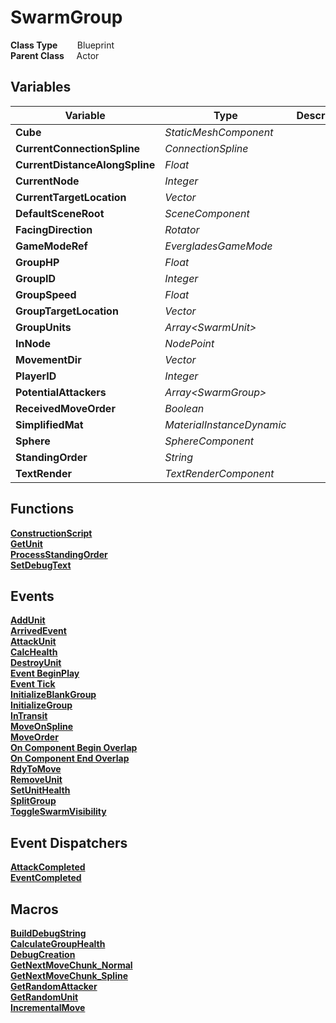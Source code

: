# SwarmGroup


**Class Type**&nbsp; &nbsp; &nbsp; &nbsp; Blueprint  
**Parent Class** &nbsp; &nbsp; Actor  

## Variables
|Variable                       |Type                       |Description    |
|-------------------------------|---------------------------|---------------|
|**Cube**                       |*StaticMeshComponent*      ||
|**CurrentConnectionSpline**    |*ConnectionSpline*         ||
|**CurrentDistanceAlongSpline** |*Float*                    ||
|**CurrentNode**                |*Integer*                  ||
|**CurrentTargetLocation**      |*Vector*                   ||
|**DefaultSceneRoot**           |*SceneComponent*           ||
|**FacingDirection**            |*Rotator*                  ||
|**GameModeRef**                |*EvergladesGameMode*       ||
|**GroupHP**                    |*Float*                    ||
|**GroupID**                    |*Integer*                  ||
|**GroupSpeed**                 |*Float*                    ||
|**GroupTargetLocation**        |*Vector*                   ||
|**GroupUnits**                 |*Array\<SwarmUnit\>*       ||
|**InNode**                     |*NodePoint*                ||
|**MovementDir**                |*Vector*                   ||
|**PlayerID**                   |*Integer*                  ||
|**PotentialAttackers**         |*Array\<SwarmGroup\>*      ||
|**ReceivedMoveOrder**          |*Boolean*                  ||
|**SimplifiedMat**              |*MaterialInstanceDynamic*  ||
|**Sphere**                     |*SphereComponent*                         ||
|**StandingOrder**              |*String*                   ||
|**TextRender**                 |*TextRenderComponent*      ||


## Functions
[**ConstructionScript**](../../Methods/ClientMethods/ConstructionScript_SwarmGroup.md)  
[**GetUnit**](../../Methods/ClientMethods/GetUnit.md)  
[**ProcessStandingOrder**](../../Methods/ClientMethods/ProcessStandingOrder.md)  
[**SetDebugText**](../../Methods/ClientMethods/SetDebugText.md)  

## Events
[**AddUnit**](../../Events/AddUnit.md)  
[**ArrivedEvent**](../../Events/ArrivedEvent_SwarmGroup.md)  
[**AttackUnit**](../../Events/AttackUnit.md)  
[**CalcHealth**](../../Events/CalcHealth.md)  
[**DestroyUnit**](../../Events/DestroyUnit.md)  
[**Event BeginPlay**](../../Events/BeginPlay_SwarmGroup.md)  
[**Event Tick**](../../Events/Tick_SwarmGroup.md)  
[**InitializeBlankGroup**](../../Events/InitializeBlankGroup.md)  
[**InitializeGroup**](../../Events/InitializeGroup.md)  
[**InTransit**](../../Events/InTransit.md)  
[**MoveOnSpline**](../../Events/MoveOnSpline.md)  
[**MoveOrder**](../../Events/MoveOrder.md)  
[**On Component Begin Overlap**](../../Events/ComponentBeginOverlap_SwarmGroup.md)  
[**On Component End Overlap**](../../Events/ComponentEndOverlap_SwarmGroup.md)  
[**RdyToMove**](../../Events/RdyToMove.md)  
[**RemoveUnit**](../../Events/RemoveUnit.md)  
[**SetUnitHealth**](../../Events/SetUnitHealth.md)  
[**SplitGroup**](../../Events/SplitGroup.md)  
[**ToggleSwarmVisibility**](../../Events/ToggleSwarmVisibility.md)

## Event Dispatchers
[**AttackCompleted**](../../Dispatchers/AttackCompleted.md)  
[**EventCompleted**](../../Dispatchers/EventCompleted.md)  

## Macros
[**BuildDebugString**](../../Macros/BuildDebugString.md)  
[**CalculateGroupHealth**](../../Macros/CalculateGroupHealth.md)  
[**DebugCreation**](../../Macros/DebugCreation.md)  
[**GetNextMoveChunk_Normal**](../../Macros/GetNextMoveChunk_Normal.md)  
[**GetNextMoveChunk_Spline**](../../Macros/GetNextMoveChunk_Spline.md)  
[**GetRandomAttacker**](../../Macros/GetRandomAttacker.md)  
[**GetRandomUnit**](../../Macros/GetRandomUnit.md)  
[**IncrementalMove**](../../Macros/IncrementalMove.md)  